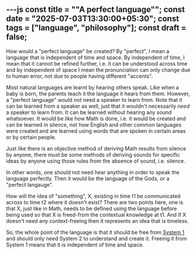 ---js
const title = "\"A perfect language\"";
const date = "2025-07-03T13:30:00+05:30";
const tags = ["language", "philosophy"];
const draft = false;
---

How would a "perfect language" be created? By "perfect", I mean a language that is independent of time and space. By independent of time, I mean that it cannot be refined further, i.e. it can be understood across time and by independent of space I mean the pronunciation can only change due to human error, not due to people having different "accents".

Most natural languages are learnt by hearing others speak.  Like when a baby is born, the parents teach it the language it hears from them. However, a "perfect language" would not need a speaker to learn from.  Note that it can be learned from a speaker as well, just that it wouldn't necessarily _need_ a speaker to learn from.  It can be learned without hearing any sound whatsoever. It would be like how Math is done, i.e. it would be created and can be learned in silence, not how English and other common languages were created and are learned using words that are spoken in certain areas or by certain people.

Just like there is an objective method of deriving Math results from silence by anyone, there must be some methods of deriving sounds for specific ideas by anyone using those rules from the absence of sound, i.e. silence.

In other words, one should not need hear anything in order to speak the language perfectly.  Then it would be the language of the Gods, or a "perfect langauge".

How will the idea of "something", X, existing in time t1 be communicated across to time t2 where it doesn't exist?  There are two points here, one is that X, just like in Math, needs to be defined using the language before being used so that X is freed-from the contextual knowledge at t1. And if X doesn't need any context-freeing then it represents an idea that is timeless.

So, the whole point of the language is that it should be free from [System 1](https://en.m.wikipedia.org/wiki/Thinking,_Fast_and_Slow) and should only need System 2 to understand and create it. Freeing it from System 1 means that it is independent of time and space.